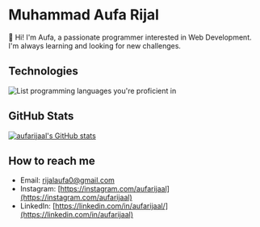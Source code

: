 
# Muhammad Aufa Rijal

👋 Hi! I'm Aufa, a passionate programmer interested in Web Development. I'm always learning and looking for new challenges.

##  Technologies

![List programming languages you're proficient in](https://skillicons.dev/icons?i=html,css,js,ts,php,tailwind,bootstrap,sass,react,vue,next,nuxt,laravel,supabase,firebase,mysql,postgresql,prisma,electron)

##   GitHub Stats

[![aufarijaal's GitHub stats](https://github-readme-stats.vercel.app/api?username=aufarijaal&show_icons=true&theme=onedark&hide_border=true)](https://github-readme-stats.vercel.app/api?username=aufarijaal&show_icons=true&theme=onedark&hide_border=true)

## How to reach me

* Email: rijalaufa0@gmail.com
* Instagram: [https://instagram.com/aufarijaal](https://instagram.com/aufarijaal)
* LinkedIn: [https://linkedin.com/in/aufarijaal/](https://linkedin.com/in/aufarijaal)
